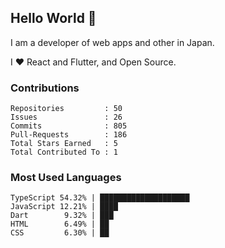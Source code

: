 ## Hello World 👋

I am a developer of web apps and other in Japan.

I ❤️ React and Flutter, and Open Source.

### Contributions

<!-- contributions start -->

    Repositories         : 50
    Issues               : 26
    Commits              : 805
    Pull-Requests        : 186
    Total Stars Earned   : 5
    Total Contributed To : 1

<!-- contributions end -->

### Most Used Languages

<!-- most-used-languages start -->

    TypeScript 54.32% | ████████████████████
    JavaScript 12.21% | ████
    Dart        9.32% | ███
    HTML        6.49% | ██
    CSS         6.30% | ██

<!-- most-used-languages end -->
